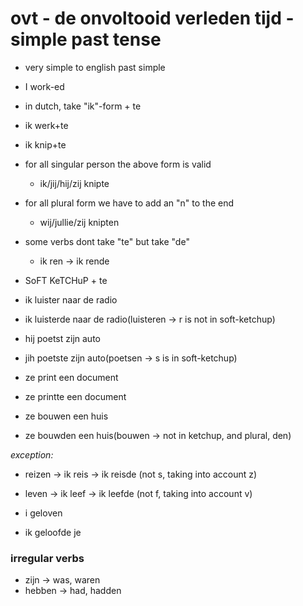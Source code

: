 # ovt - de onvoltooid verleden tijd - simple past tense

- very simple to english past simple

- I work-ed

- in dutch, take "ik"-form + te
- ik werk+te
- ik knip+te

* for all singular person the above form is valid
  - ik/jij/hij/zij knipte

* for all plural form we have to add an "n" to the end
  - wij/jullie/zij knipten

* some verbs dont take "te" but take "de"
  - ik ren -> ik rende

- SoFT KeTCHuP + te

- ik luister naar de radio
- ik luisterde naar de radio(luisteren -> r is not in soft-ketchup)

- hij poetst zijn auto
- jih poetste zijn auto(poetsen -> s is in soft-ketchup)

- ze print een document
- ze printte een document

- ze bouwen een huis
- ze bouwden een huis(bouwen -> not in ketchup, and plural, den)

*exception:*
- reizen -> ik reis -> ik reisde (not s, taking into account z)
- leven  -> ik leef -> ik leefde (not f, taking into account v)

- i geloven
- ik geloofde je

### irregular verbs

- zijn -> was, waren
- hebben ->  had, hadden
